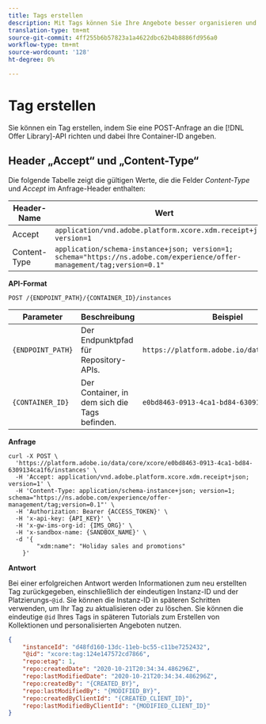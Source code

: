 ```yaml
---
title: Tags erstellen
description: Mit Tags können Sie Ihre Angebote besser organisieren und sortieren.
translation-type: tm+mt
source-git-commit: 4ff255b6b57823a1a4622dbc62b4b8886fd956a0
workflow-type: tm+mt
source-wordcount: '128'
ht-degree: 0%

---
```


# Tag erstellen

Sie können ein Tag erstellen, indem Sie eine POST-Anfrage an die [!DNL Offer Library]-API richten und dabei Ihre Container-ID angeben.

## Header „Accept“ und „Content-Type“

Die folgende Tabelle zeigt die gültigen Werte, die die Felder *Content-Type* und *Accept* im Anfrage-Header enthalten:

| Header-Name | Wert |
| ----------- | ----- |
| Accept | `application/vnd.adobe.platform.xcore.xdm.receipt+json; version=1` |
| Content-Type | `application/schema-instance+json; version=1; schema="https://ns.adobe.com/experience/offer-management/tag;version=0.1"` |

**API-Format**

```http
POST /{ENDPOINT_PATH}/{CONTAINER_ID}/instances
```

| Parameter | Beschreibung | Beispiel |
| --------- | ----------- | ------- |
| `{ENDPOINT_PATH}` | Der Endpunktpfad für Repository-APIs. | `https://platform.adobe.io/data/core/xcore/` |
| `{CONTAINER_ID}` | Der Container, in dem sich die Tags befinden. | `e0bd8463-0913-4ca1-bd84-6309134ca1f6` |

**Anfrage**

```shell
curl -X POST \
  'https://platform.adobe.io/data/core/xcore/e0bd8463-0913-4ca1-bd84-6309134ca1f6/instances' \
  -H 'Accept: application/vnd.adobe.platform.xcore.xdm.receipt+json; version=1' \
  -H 'Content-Type: application/schema-instance+json; version=1; schema="https://ns.adobe.com/experience/offer-management/tag;version=0.1"' \
  -H 'Authorization: Bearer {ACCESS_TOKEN}' \
  -H 'x-api-key: {API_KEY}' \
  -H 'x-gw-ims-org-id: {IMS_ORG}' \
  -H 'x-sandbox-name: {SANDBOX_NAME}' \
  -d '{
        "xdm:name": "Holiday sales and promotions"
    }'
```

**Antwort**

Bei einer erfolgreichen Antwort werden Informationen zum neu erstellten Tag zurückgegeben, einschließlich der eindeutigen Instanz-ID und der Platzierungs-`@id`. Sie können die Instanz-ID in späteren Schritten verwenden, um Ihr Tag zu aktualisieren oder zu löschen. Sie können die eindeutige `@id` Ihres Tags in späteren Tutorials zum Erstellen von Kollektionen und personalisierten Angeboten nutzen.

```json
{
    "instanceId": "d48fd160-13dc-11eb-bc55-c11be7252432",
    "@id": "xcore:tag:124e147572cd7866",
    "repo:etag": 1,
    "repo:createdDate": "2020-10-21T20:34:34.486296Z",
    "repo:lastModifiedDate": "2020-10-21T20:34:34.486296Z",
    "repo:createdBy": "{CREATED_BY}",
    "repo:lastModifiedBy": "{MODIFIED_BY}",
    "repo:createdByClientId": "{CREATED_CLIENT_ID}",
    "repo:lastModifiedByClientId": "{MODIFIED_CLIENT_ID}"
}
```
